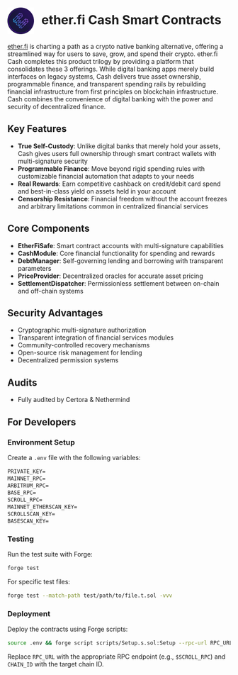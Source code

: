 <h1> <a href="https://ether.fi"><img src="public/etherfi-logo.svg" width="60" height="60" alt="Logo" style="vertical-align:middle; margin-right: 10px;"/></a> ether.fi Cash Smart Contracts </h1>

[ether.fi](http://ether.fi) is charting a path as a crypto native banking alternative, offering a streamlined way for users to save, grow, and spend their crypto. ether.fi Cash completes this product trilogy by providing a platform that consolidates these 3 offerings. While digital banking apps merely build interfaces on legacy systems, Cash delivers true asset ownership, programmable finance, and transparent spending rails by rebuilding financial infrastructure from first principles on blockchain infrastructure. Cash combines the convenience of digital banking with the power and security of decentralized finance.

## Key Features

- **True Self-Custody**: Unlike digital banks that merely hold your assets, Cash gives users full ownership through smart contract wallets with multi-signature security
- **Programmable Finance**: Move beyond rigid spending rules with customizable financial automation that adapts to your needs
- **Real Rewards**: Earn competitive cashback on credit/debit card spend and best-in-class yield on assets held in your account
- **Censorship Resistance**: Financial freedom without the account freezes and arbitrary limitations common in centralized financial services

## Core Components

- **EtherFiSafe**: Smart contract accounts with multi-signature capabilities
- **CashModule**: Core financial functionality for spending and rewards
- **DebtManager**: Self-governing lending and borrowing with transparent parameters
- **PriceProvider**: Decentralized oracles for accurate asset pricing
- **SettlementDispatcher**: Permissionless settlement between on-chain and off-chain systems

## Security Advantages

- Cryptographic multi-signature authorization
- Transparent integration of financial services modules
- Community-controlled recovery mechanisms
- Open-source risk management for lending
- Decentralized permission systems

## Audits

- Fully audited by Certora & Nethermind

## For Developers

### Environment Setup

Create a `.env` file with the following variables:

```
PRIVATE_KEY=
MAINNET_RPC=
ARBITRUM_RPC=
BASE_RPC=
SCROLL_RPC=
MAINNET_ETHERSCAN_KEY=
SCROLLSCAN_KEY=
BASESCAN_KEY=

```

### Testing

Run the test suite with Forge:

```bash
forge test
```

For specific test files:

```bash
forge test --match-path test/path/to/file.t.sol -vvv
```

### Deployment

Deploy the contracts using Forge scripts:

```bash
source .env && forge script scripts/Setup.s.sol:Setup --rpc-url RPC_URL --chain CHAIN_ID -vvvv --broadcast --verify
```

Replace `RPC_URL` with the appropriate RPC endpoint (e.g., `$SCROLL_RPC`) and `CHAIN_ID` with the target chain ID.